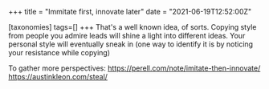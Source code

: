 +++
title = "Immitate first, innovate later"
date = "2021-06-19T12:52:00Z"

[taxonomies]
tags=[]
+++
That's a well known idea, of sorts. Copying style from people you admire leads will shine a light into different ideas. Your personal style will eventually sneak in (one way to identify it is by noticing your resistance while copying)

To gather more perspectives:
https://perell.com/note/imitate-then-innovate/
https://austinkleon.com/steal/
